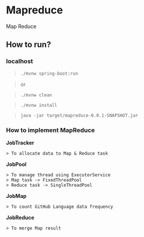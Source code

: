 # Mapreduce

Map Reduce

## How to run?

### localhost

> `./mvnw spring-boot:run`

> or

>`./mvnw clean`

>`./mvnw install`

>`java -jar target/mapreduce-0.0.1-SNAPSHOT.jar`

### How to implement MapReduce

  **JobTracker** 
  
    > To allocate data to Map & Reduce task
      
  **JobPool**
    
    > To manage thread using ExecutorService
    > Map task -> FixedThreadPool
    > Reduce task -> SingleThreadPool
    
  **JobMap**
  
    > To count GitHub Language data frequency

  **JobReduce**
  
    > To merge Map result
  

